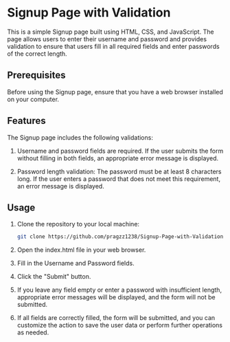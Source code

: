 # Signup Page with Validation

This is a simple Signup page built using HTML, CSS, and JavaScript. The page allows users to enter their username and password and provides validation to ensure that users fill in all required fields and enter passwords of the correct length.


## Prerequisites

Before using the Signup page, ensure that you have a web browser installed on your computer.

## Features

The Signup page includes the following validations:

1. Username and password fields are required. If the user submits the form without filling in both fields, an appropriate error message is displayed.

2. Password length validation: The password must be at least 8 characters long. If the user enters a password that does not meet this requirement, an error message is displayed.

## Usage

1. Clone the repository to your local machine:

   ```bash
   git clone https://github.com/pragzz1238/Signup-Page-with-Validation.git
   ```
2. Open the index.html file in your web browser.
3. Fill in the Username and Password fields.
4. Click the "Submit" button.
5. If you leave any field empty or enter a password with insufficient length, appropriate error messages will be displayed, and the form will not be submitted.
6. If all fields are correctly filled, the form will be submitted, and you can customize the action to save the user data or perform further operations as needed.
